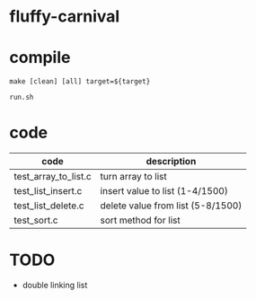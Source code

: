 # fluffy-carnival

# compile

```
make [clean] [all] target=${target}
```

```
run.sh
```

# code

|  code   | description  |
|  ----   | ----  |
| test_array_to_list.c   | turn array to list  |
| test_list_insert.c   | insert value to list (1-4/1500) |
| test_list_delete.c | delete value from list (5-8/1500) |
| test_sort.c | sort method for list |

# TODO

- double linking list